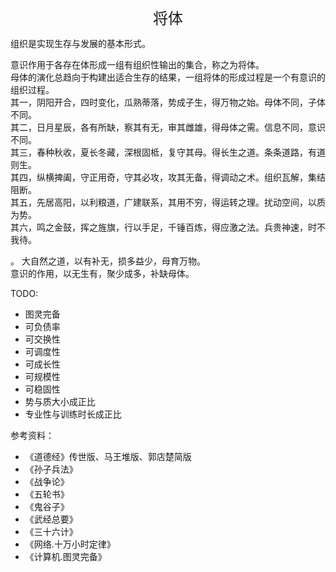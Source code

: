 <center><font size=5>将体</font></center>

组织是实现生存与发展的基本形式。<br>

意识作用于各存在体形成一组有组织性输出的集合，称之为将体。<br/>
母体的演化总趋向于构建出适合生存的结果，一组将体的形成过程是一个有意识的组织过程。<br/>
其一，阴阳开合，四时变化，瓜熟蒂落，势成子生，得万物之始。母体不同，子体不同。<br/>
其二，日月星辰，各有所缺，察其有无，审其雌雄，得母体之需。信息不同，意识不同。<br/>
其三，春种秋收，夏长冬藏，深根固柢，复守其母。得长生之道。条条道路，有道则生。<br/>
其四，纵横捭阖，守正用奇，守其必攻，攻其无备，得调动之术。组织瓦解，集结阻断。<br/>
其五，先居高阳，以利粮道，广建联系，其用不穷，得运转之理。扰动空间，以质为势。<br/>
其六，鸣之金鼓，挥之旌旗，行以手足，千锤百炼，得应激之法。兵贵神速，时不我待。<br/>

。
大自然之道，以有补无，损多益少，母育万物。<br/>
意识的作用，以无生有，聚少成多，补缺母体。<br/>

TODO: 
* 图灵完备
* 可负债率
* 可交换性
* 可调度性
* 可成长性
* 可规模性
* 可稳固性
* 势与质大小成正比
* 专业性与训练时长成正比

参考资料：
* 《道德经》传世版、马王堆版、郭店楚简版
* 《孙子兵法》
* 《战争论》
* 《五轮书》
* 《鬼谷子》
* 《武经总要》
* 《三十六计》
* 《网络.十万小时定律》
* 《计算机.图灵完备》

